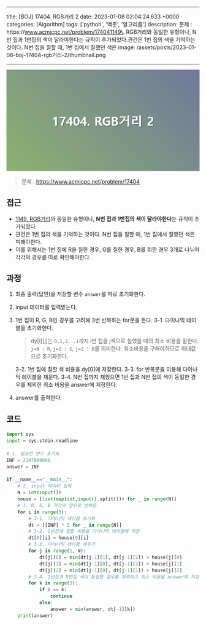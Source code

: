 

---
title: [BOJ] 17404. RGB거리 2
date: 2023-01-08 02:04:24.633 +0000
categories: [Algorithm]
tags: ['python', '백준', '알고리즘']
description: 문제 : https&#x3A;//www.acmicpc.net/problem/174041149\. RGB거리와 동일한 유형이나, N번 집과 1번집의 색이 달라야한다는 규칙이 추가되었다.관건은 1번 집의 색을 기억하는 것이다. N번 집을 칠할 때, 1번 집에서 칠했던 색은
image: /assets/posts/2023-01-08-boj-17404-rgb거리-2/thumbnail.png

---

![](/assets/posts/2023-01-08-boj-17404-rgb거리-2/img0.png)

> 문제 : https://www.acmicpc.net/problem/17404

## 접근

- [1149. RGB거리](https://www.acmicpc.net/problem/1149)와 동일한 유형이나, **N번 집과 1번집의 색이 달라야한다**는 규칙이 추가되었다.
- 관건은 1번 집의 색을 기억하는 것이다. N번 집을 칠할 때, 1번 집에서 칠했던 색은 피해야한다.
- 이를 위해서는 1번 집에 R을 칠한 경우, G를 칠한 경우, B를 취한 경우 3개로 나누어 각각의 경우를 따로 확인해야한다.

## 과정

1. 최종 출력(답안)을 저장할 변수 `answer`를 따로 초기화한다.
2. input 데이터를 입력받는다.
3. 1번 집이 R, G, B인 경우를 고려해 3번 반복하는 for문을 돈다.
	3-1. 다이나믹 테이블을 초기화한다.
    
    > dy[i][j]는 `0,1,2...i`까지 i번 집을 j색으로 칠했을 때의 최소 비용을 말한다.
    > `j=0 : R`, `j=1 : G`, `j=2 : B`를 의미한다.
    > 최소비용을 구해야하므로 최대값으로 초기화한다.
    
    3-2. 1번 집에 칠할 색 비용을 dy[0]에 저장한다.
    3-3. for 반복문을 이용해 다이나믹 테이블을 채운다.
    3-4. N번 집까지 채웠으면 1번 집과 N번 집의 색이 동일한 경우를 제외한 최소 비용을 answer에 저장한다.
4. answer를 출력한다.

## 코드

```python
import sys
input = sys.stdin.readline

# 1. 필요한 변수 초기화
INF = 2147000000
answer = INF

if __name__=="__main__":
	# 2. input 데이터 입력
    N = int(input())
    house = [list(map(int,input().split())) for _ in range(N)]
    # 3. R, G, B 각각의 경우로 반복문
    for i in range(3):
    	# 3-1. 다이나믹 테이블 초기화
        dt = [[INF] * 3 for _ in range(N)]
        # 3-2. 1번집에 칠할 비용을 다이나믹 테이블에 저장
        dt[0][i] = house[0][i]
        # 3-3. 다이나믹 테이블 채우기
        for j in range(1, N):
            dt[j][0] = min(dt[j-1][1], dt[j-1][2]) + house[j][0]
            dt[j][1] = min(dt[j-1][0], dt[j-1][2]) + house[j][1]
            dt[j][2] = min(dt[j-1][0], dt[j-1][1]) + house[j][2]
        # 3-4. 1번집과 N번집 색이 동일한 경우를 제외하고 최소 비용을 answer에 저장
        for k in range(3):
            if i == k:
                continue
            else:
                answer = min(answer, dt[-1][k])
    print(answer)
```

        